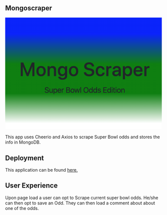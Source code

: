 ## Mongoscraper


![alt text][logo]

[logo]: https://github.com/mattkrebs1974/mongoscraper/blob/master/MongoScraper%20copy.png


This app uses Cheerio and Axios to scrape Super Bowl odds and stores the info in MongoDB.

## Deployment 

This application can be found [here.](https://oddsscraper.herokuapp.com/)

## User Experience

Upon page load a user can opt to Scrape current super bowl odds. He/she can then opt to save an Odd. They can then load a comment about about one of the odds. 



